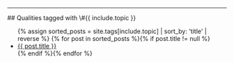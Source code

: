 
<hr class="with-no-margin"/>
## Qualities tagged with \#{{ include.topic }}



<div id="search-results">
  <ul class="posts">
    {% assign sorted_posts = site.tags[include.topic] | sort_by: 'title'  | reverse %}
    {% for post in sorted_posts %}{% if post.title != null %}
    <li> <a href="{{ post.url }}">{{ post.title }}</a></li>
    {% endif %}{% endfor %}
  </ul>
</div>

